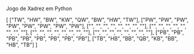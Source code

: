 
Jogo de Xadrez em Python

[
    ["TW", "HW", "BW", "KW", "QW", "BW", "HW", "TW"],
    ["PW", "PW", "PW", "PW", "PW", "PW", "PW", "PW"],
    ["", "", "", "", "", "", "", ""],
    ["", "", "", "", "", "", "", ""],
    ["", "", "", "", "", "", "", ""],
    ["", "", "", "", "", "", "", ""],
    ["PB", "PB", "PB", "PB", "PB", "PB", "PB", "PB"],
    ["TB", "HB", "BB", "QB", "KB", "BB", "HB", "TB"]
]